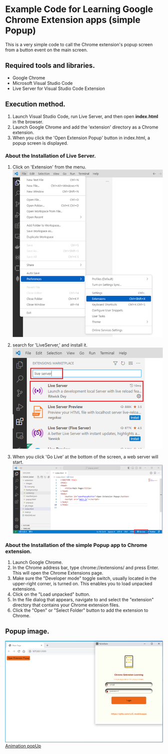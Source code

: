 # Example Code for Learning Google Chrome Extension apps (simple Popup)
This is a very simple code to call the Chrome extension's popup screen from a button event on the main screen.

## Required tools and libraries.
* Google Chrome
* Microsoft Visual Studio Code
* Live Server for Visual Studio Code Extension

## Execution method.
1. Launch Visual Studio Code, run Live Server, and then open **index.html** in the browser.
2. Launch Google Chrome and add the 'extension' directory as a Chrome extension.
3. When you click the 'Open Extension Popup' button in index.html, a popup screen is displayed.

### About the Installation of Live Server.
1. Click on 'Extension' from the menu.  
![Extension01](./git_image/live-server-01.png)

2. search for 'LiveServer,' and install it.  
![Extension02](./git_image/live-server-02.png)

3. When you click 'Go Live' at the bottom of the screen, a web server will start.  
![Extension03](./git_image/live-server-03.png)

### About the Installation of the simple Popup app to Chrome extension.
1. Launch Google Chrome.
2. In the Chrome address bar, type chrome://extensions/ and press Enter. This will open the Chrome Extensions page.
3. Make sure the "Developer mode" toggle switch, usually located in the upper-right corner, is turned on. This enables you to load unpacked extensions.
4. Click on the "Load unpacked" button.
5. In the file dialog that appears, navigate to and select the "extension" directory that contains your Chrome extension files.
6. Click the "Open" or "Select Folder" button to add the extension to Chrome.

## Popup image.
![PopUp](./git_image/popup.png)
[Animation popUp](./git_image/LJC-mobileapps.gif)

